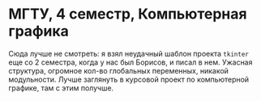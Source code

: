 # МГТУ, 4 семестр, Компьютерная графика

Сюда лучше не смотреть: я взял неудачный шаблон проекта `tkinter` еще со 2 семестра, когда у нас был Борисов, и писал в нем. Ужасная структура, огромное кол-во глобальных переменных, никакой модульности. Лучше заглянуть в курсовой проект по компьютерной графике, там с этим получше.
